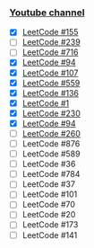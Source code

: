 ### [Youtube channel](https://www.youtube.com/channel/UCW4ixpFivk6eJl8b5bFOLkg/videos)

- [x] [LeetCode #155](https://leetcode.com/problems/min-stack/description/#_=_)
- [ ] [LeetCode #239](https://leetcode.com/problems/sliding-window-maximum/description/)
- [ ] [LeetCode #716](https://leetcode.com/articles/max-stack/)
- [x] [LeetCode #94](https://leetcode.com/problems/binary-tree-inorder-traversal/description/) 
- [x] [LeetCode #107](https://leetcode.com/problems/binary-tree-level-order-traversal-ii/description/) 
- [x] [LeetCode #559](https://leetcode.com/problems/maximum-depth-of-n-ary-tree/description/)
- [x] [LeetCode #136](https://leetcode.com/problems/single-number/)
- [x] [LeetCode #1](https://leetcode.com/problems/two-sum/)
- [x] [LeetCode #230](https://leetcode.com/problems/kth-smallest-element-in-a-bst/)
- [x] [LeetCode #94](https://leetcode.com/problems/binary-tree-inorder-traversal/)
- [ ] [LeetCode #260](https://leetcode.com/problems/single-number-iii/)
- [ ] LeetCode #876
- [ ] LeetCode #589
- [ ] LeetCode #36 
- [ ] LeetCode #784
- [ ] LeetCode #37
- [ ] LeetCode #101
- [ ] LeetCode #70
- [ ] LeetCode #20
- [ ] LeetCode #173
- [ ] LeetCode #141
